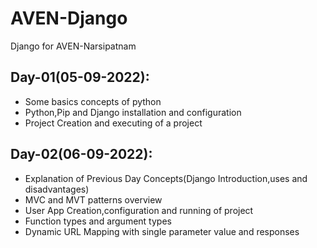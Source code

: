 # AVEN-Django
Django for AVEN-Narsipatnam

## Day-01(05-09-2022):
  - Some basics concepts of python
  - Python,Pip and Django installation and configuration
  - Project Creation and executing of a project

## Day-02(06-09-2022):
  - Explanation of Previous Day Concepts(Django Introduction,uses and disadvantages)
  - MVC and MVT patterns overview
  - User App Creation,configuration and running of project
  - Function types and argument types
  - Dynamic URL Mapping with single parameter value and responses
